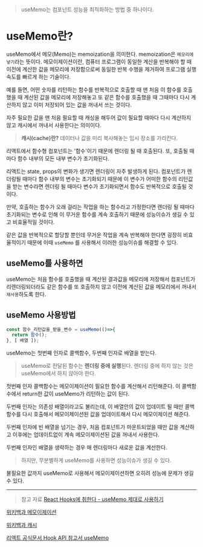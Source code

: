 > useMemo는 컴포넌트 성능을 최적화하는 방법 중 하나이다.


# useMemo란?
useMemo에서 메모(Memo)는 memoization을 의미한다.
memoization은 `메모리에 넣기`라는 뜻이다.
메모이제이션이란, 컴퓨터 프로그램이 동일한 계산을 반복해야 할 때 이전에 계산한 값을 메모리에 저장함으로써 동일한 반복 수행을 제거하여 프로그램 실행 속도를 빠르게 하는 기술이다.

예를 들면, 어떤 숫자를 리턴하는 함수를 반복적으로 호출할 때 맨 처음 이 함수를 호출했을 때 계산된 값을 메모리에 저장해놓고 또 같은 함수를 호출했을 때 그때마다 다시 계산하지 않고 이미 저장되어 있는 값을 꺼내서 쓰는 것이다.

자주 필요한 값을 맨 처음 필요할 때 캐싱을 해두어 값이 필요할 때마다 다시 계산하지 않고 캐시에서 꺼내서 사용한다는 의미이다.

> **캐시(cache)란?**
데이터나 값을 미리 복사해놓는 임시 장소를 가리킨다.

리액트에서 함수형 컴포넌트는 '함수'이기 때문에 렌더링 될 때 호출된다. 또, 호출될 때마다 함수 내부의 모든 내부 변수가 초기화된다.

리액트는 state, props의 변화가 생기면 렌더링이 자주 발생하게 된다. 컴포넌트가 렌더링될 때마다 함수 내부의 변수는 초기화되기 때문에 이 변수가 어떠한 함수의 리턴값을 받는 변수라면 렌더링 될 때마다 변수가 초기화되면서 함수도 반복적으로 호출될 것이다.

만약, 호출하는 함수가 오래 걸리는 작업을 하는 함수라고 가정한다면 렌더링 될 때마다 초기화되는 변수로 인해 이 무거운 함수를 계속 호출하기 때문에 성능이슈가 생길 수 있고 비효율적일 것이다.

같은 값을 반복적으로 할당할 뿐인데 무거운 작업을 계속 반복해야 한다면 굉장히 비효율적이기 때문에 이때 `useMemo` 를 사용해서 이러한 성능이슈를 해결할 수 있다.

## useMemo를 사용하면

useMemo는 처음 함수를 호출했을 때 계산된 결과값을 메모리에 저장해서 컴포넌트가 리렌더링되더라도 같은 함수를 또 호출하지 않고 이전에 계산된 값을 메모리에서 꺼내서 `재사용`하도록 한다.

## useMemo 사용방법
```jsx
const 함수_리턴값을_받을_변수 = useMemo(()=>{
  return 함수();
}, [ 배열 ]);
```
useMemo는 첫번째 인자로 콜백함수, 두번째 인자로 배열을 받는다.

> useMemo로 전달된 함수는 **렌더링 중에 실행**된다.
렌더링 중에 하지 않는 것은 useMemo에서 하지 않아야 한다.

첫번째 인자 콜백함수는 메모이제이션이 필요한 함수를 계산해서 리턴해준다.
이 콜백함수에서 return한 값이 useMemo가 리턴하는 값이 된다.

두번째 인자는 의존성 배열이라고도 불리는데, 이 배열안의 값이 업데이트 될 때만 콜백함수를 다시 호출해서 메모이제이션된 값을 업데이트해서 다시 메모이제이션 해준다.

두번째 인자에 빈 배열을 넘기는 경우, 처음 컴포넌트가 마운트되었을 때만 값을 계산하고 이후에는 업데이트없이 계속 메모이제이션된 값을 꺼내서 사용한다.

두번째 인자인 배열을 생략하는 경우 매 렌더링마다 새로운 값을 계산한다.

> 하지만, 무분별하게 useMemo를 사용하면 성능이슈가 생길 수 있다.

불필요한 값까지 useMemo로 사용해서 메모이제이션하면 오히려 성능에 문제가 생길 수 있다.


-- --
> 참고 자료
[React Hooks에 취한다 - useMemo 제대로 사용하기](https://www.youtube.com/watch?v=e-CnI8Q5RY4&list=PLZ5oZ2KmQEYjwhSxjB_74PoU6pmFzgVMO&index=6)

[위키백과 메모이제이션](https://ko.wikipedia.org/wiki/%EB%A9%94%EB%AA%A8%EC%9D%B4%EC%A0%9C%EC%9D%B4%EC%85%98)

[위키백과 캐시](https://ko.wikipedia.org/wiki/%EC%BA%90%EC%8B%9C)

[리액트 공식문서 Hook API 참고서 useMemo](https://ko.reactjs.org/docs/hooks-reference.html#usememo)